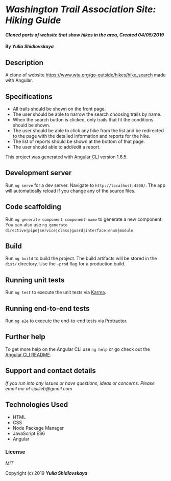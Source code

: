 # _Washington Trail Association Site: Hiking Guide_

#### _Cloned parts of website that show hikes in the area, Created 04/05/2019_

#### By _**Yulia Shidlovskaya**_

## Description

A clone of website https://www.wta.org/go-outside/hikes/hike_search made with Angular.

## Specifications

* All trails should be shown on the front page.
* The user should be able to narrow the search choosing trails by name.
* When the search button is clicked, only trails that fit the conditions should be shown.
* The user should be able to click any hike from the list and be redirected to the page with the detailed information and reports for the hike.
* The list of reports should be shown at the bottom of that page.
* The user should able to add/edit a report.

This project was generated with [Angular CLI](https://github.com/angular/angular-cli) version 1.6.5.

## Development server

Run `ng serve` for a dev server. Navigate to `http://localhost:4200/`. The app will automatically reload if you change any of the source files.

## Code scaffolding

Run `ng generate component component-name` to generate a new component. You can also use `ng generate directive|pipe|service|class|guard|interface|enum|module`.

## Build

Run `ng build` to build the project. The build artifacts will be stored in the `dist/` directory. Use the `-prod` flag for a production build.

## Running unit tests

Run `ng test` to execute the unit tests via [Karma](https://karma-runner.github.io).

## Running end-to-end tests

Run `ng e2e` to execute the end-to-end tests via [Protractor](http://www.protractortest.org/).

## Further help

To get more help on the Angular CLI use `ng help` or go check out the [Angular CLI README](https://github.com/angular/angular-cli/blob/master/README.md).

## Support and contact details

_If you run into any issues or have questions, ideas or concerns. Please email me at sjullieb@gmail.com_

## Technologies Used

* HTML
* CSS
* Node Package Manager
* JavaScript ES6
* Angular

### License

*MIT*

Copyright (c) 2019 **_Yulia Shidlovskaya_**
